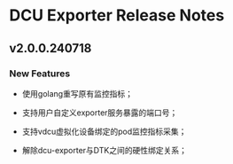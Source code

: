 # DCU Exporter Release Notes 




## v2.0.0.240718

### New Features
- 使用golang重写原有监控指标；

- 支持用户自定义exporter服务暴露的端口号；

- 支持vdcu虚拟化设备绑定的pod监控指标采集；

- 解除dcu-exporter与DTK之间的硬性绑定关系；




